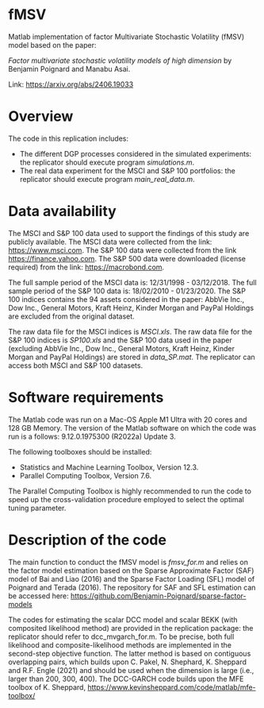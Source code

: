 # fMSV

Matlab implementation of factor Multivariate Stochastic Volatility (fMSV) model based on the paper:

*Factor multivariate stochastic volatility models of high dimension* by Benjamin Poignard and Manabu Asai.

Link: https://arxiv.org/abs/2406.19033

# Overview

The code in this replication includes:

- The different DGP processes considered in the simulated experiments: the replicator should execute program *simulations.m*.
- The real data experiment for the MSCI and S&P 100 portfolios: the replicator should execute program *main_real_data.m*.

# Data availability

The MSCI and S&P 100 data used to support the findings of this study are publicly available. The MSCI data were collected from the link: https://www.msci.com. The S&P 100 data were collected from the link https://finance.yahoo.com. The S&P 500 data were downloaded (license required) from the link: https://macrobond.com.

The full sample period of the MSCI data is: 12/31/1998 - 03/12/2018. The full sample period of the S&P 100 data is: 18/02/2010 - 01/23/2020. The S&P 100 indices contains the 94 assets considered in the paper: AbbVie Inc., Dow Inc., General Motors, Kraft Heinz, Kinder Morgan and PayPal Holdings are excluded from the original dataset. 

The raw data file for the MSCI indices is *MSCI.xls*. The raw data file for the S&P 100 indices is *SP100.xls* and the S&P 100 data used in the paper (excluding AbbVie Inc., Dow Inc., General Motors, Kraft Heinz, Kinder Morgan and PayPal Holdings) are stored in *data_SP.mat*. The replicator can access both MSCI and S&P 100 datasets.

# Software requirements

The Matlab code was run on a Mac-OS Apple M1 Ultra with 20 cores and 128 GB Memory. The version of the Matlab software on which the code was run is a follows: 9.12.0.1975300 (R2022a) Update 3.

The following toolboxes should be installed:

- Statistics and Machine Learning Toolbox, Version 12.3.
- Parallel Computing Toolbox, Version 7.6.

The Parallel Computing Toolbox is highly recommended to run the code to speed up the cross-validation procedure employed to select the optimal tuning parameter. 

# Description of the code

The main function to conduct the fMSV model is *fmsv_for.m* and relies on the factor model estimation based on the Sparse Approximate Factor (SAF) model of Bai and Liao (2016) and the Sparse Factor Loading (SFL) model of Poignard and Terada (2016).
The repository for SAF and SFL estimation can be accessed here: https://github.com/Benjamin-Poignard/sparse-factor-models


The codes for estimating the scalar DCC model and scalar BEKK (with composited likelihood method) are provided in the replication package: the replicator should refer to dcc_mvgarch_for.m. To be precise, both full likelihood and composite-likelihood methods are implemented in the second-step objective function. The latter method is based on contiguous overlapping pairs, which builds upon C. Pakel, N. Shephard, K. Sheppard and R.F. Engle (2021) and should be used when the dimension is large (i.e., larger than 200, 300, 400). The DCC-GARCH code builds upon the MFE toolbox of K. Sheppard, https://www.kevinsheppard.com/code/matlab/mfe-toolbox/




